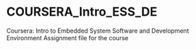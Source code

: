 # COURSERA_Intro_ESS_DE
Coursera: Intro to Embedded System Software and Development Environment
Assignment file for the course
